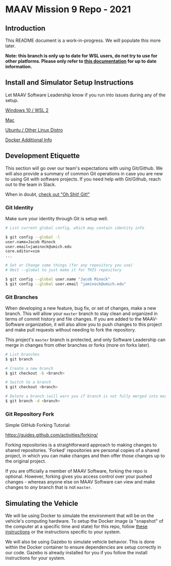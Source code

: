# MAAV Mission 9 Repo - 2021

## Introduction
This README document is a work-in-progress. We will populate this more later.

**Note: this branch is only up to date for WSL users, do not try to use for other platforms. Please only refer to [this documentation](docs/WSL.md) for up to date information.**

## Install and Simulator Setup Instructions

Let MAAV Software Leadership know if you run into issues during any of the setup.

[Windows 10 / WSL 2](docs/WSL.md)

[Mac](docs/Mac.md)

[Ubuntu / Other Linux Distro](docs/Linux.md)

[Docker Additional Info](docs/Docker.md)

## Development Etiquette

This section will go over our team's expectations with using Git/Github.
We will also provide a summary of common Git operations in case you are
new to using Git with software projects. If you need help with Git/Github,
reach out to the team in Slack.

When in doubt, [check out "Oh Shit! Git!"](https://ohshitgit.com)

### Git Identity

Make sure your identity through Git is setup well.

```bash
# List current global config, which may contain identity info

$ git config --global -l
user.name=Jacob Minock
user.email=jaminock@umich.edu
core.editor=vim
...

# Set or Change some things (for any repository you use)
# Omit --global to just make it for THIS repository

$ git config --global user.name "Jacob Minock"
$ git config --global user.email "jaminock@umich.edu"
```

### Git Branches

When developing a new feature, bug fix, or set of changes, make a new branch.
This will allow your `master` branch to stay clean and organized in terms of
commit history and file changes. If you are added to the MAAV-Software organization,
it will also allow you to push changes to this project and make pull requests
without needing to fork the repository.

This project's `master` branch is protected, and only Software Leadership can merge
in changes from other branches or forks (more on forks later).

```bash
# List branches
$ git branch

# Create a new branch
$ git checkout -b <branch>

# Switch to a branch
$ git checkout <branch>

# Delete a branch (will warn you if branch is not fully merged into master)
$ git branch -d <branch>
```

### Git Repository Fork

Simple GitHub Forking Tutorial:

https://guides.github.com/activities/forking/

Forking repositories is a straightforward approach to making changes to shared repositories.
'Forked' repositories are personal copies of a shared project, in which you can make changes
and then offer those changes up to the original project.

If you are officially a member of MAAV Software, forking the repo is optional. However, forking
gives you access control over your pushed changes - whereas anyone else on MAAV Software
can view and make changes to *any* branch that is not `master`.

## Simulating the Vehicle

We will be using Docker to simulate the environment that will be on the
vehicle's computing hardware. To setup the Docker image (a "snapshot" of the
computer at a specific time and state) for this repo, follow
[these instructions](docs/Docker.md) or the instructions specific to your system.

We will also be using Gazebo to simulate vehicle behavior. This is done within
the Docker container to ensure dependencies are setup correctly in our code.
Gazebo is already installed for you if you follow the install instructions for
your system.
